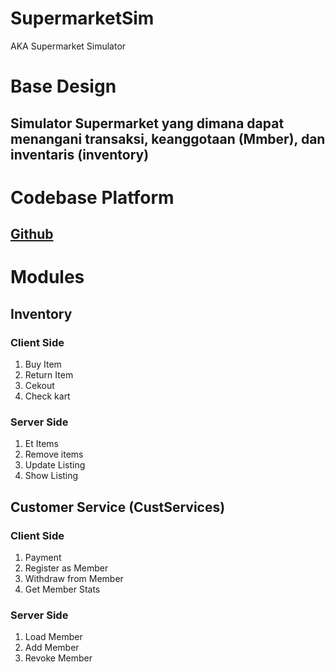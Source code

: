 # SupermarketSim
AKA Supermarket Simulator
# Base Design
## Simulator Supermarket yang dimana dapat menangani transaksi, keanggotaan (Mmber), dan inventaris (inventory)

# Codebase Platform
## [Github](github.com/nmluci/Supermarket) 

# Modules
## Inventory
### Client Side
1. Buy Item
2. Return Item
3. Cekout
4. Check kart
### Server Side
1. Et Items
2. Remove items
3. Update Listing
4. Show Listing

## Customer Service (CustServices)
### Client Side
1. Payment
2. Register as Member
3. Withdraw from Member
4. Get Member Stats
### Server Side
1. Load Member
2. Add Member
3. Revoke Member

